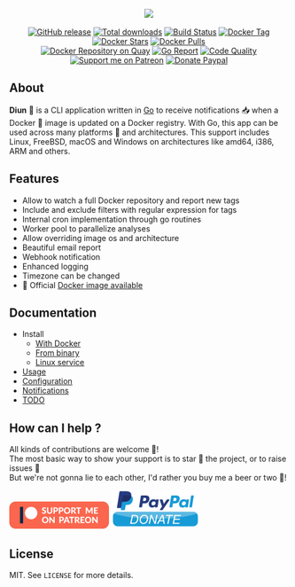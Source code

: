 <p align="center"><a href="https://github.com/crazy-max/diun" target="_blank"><img height="128"src="https://raw.githubusercontent.com/crazy-max/diun/master/.res/diun.png"></a></p>

<p align="center">
  <a href="https://github.com/crazy-max/diun/releases/latest"><img src="https://img.shields.io/github/release/crazy-max/diun.svg?style=flat-square" alt="GitHub release"></a>
  <a href="https://github.com/crazy-max/diun/releases/latest"><img src="https://img.shields.io/github/downloads/crazy-max/diun/total.svg?style=flat-square" alt="Total downloads"></a>
  <a href="https://travis-ci.com/crazy-max/diun"><img src="https://img.shields.io/travis/com/crazy-max/diun/master.svg?style=flat-square" alt="Build Status"></a>
  <a href="https://hub.docker.com/r/crazymax/diun/"><img src="https://img.shields.io/badge/dynamic/json.svg?label=docker%20tag&query=$.results[1].name&url=https://hub.docker.com/v2/repositories/crazymax/diun/tags&style=flat-square" alt="Docker Tag"></a>
  <a href="https://hub.docker.com/r/crazymax/diun/"><img src="https://img.shields.io/docker/stars/crazymax/diun.svg?style=flat-square" alt="Docker Stars"></a>
  <a href="https://hub.docker.com/r/crazymax/diun/"><img src="https://img.shields.io/docker/pulls/crazymax/diun.svg?style=flat-square" alt="Docker Pulls"></a>
  <br /><a href="https://quay.io/repository/crazymax/diun"><img src="https://quay.io/repository/crazymax/diun/status?style=flat-square" alt="Docker Repository on Quay"></a>
  <a href="https://goreportcard.com/report/github.com/crazy-max/diun"><img src="https://goreportcard.com/badge/github.com/crazy-max/diun?style=flat-square" alt="Go Report"></a>
  <a href="https://www.codacy.com/app/crazy-max/diun"><img src="https://img.shields.io/codacy/grade/f2ef980c87d247ce8a8dbc98a8f4f434.svg?style=flat-square" alt="Code Quality"></a>
  <br /><a href="https://www.patreon.com/crazymax"><img src="https://img.shields.io/badge/donate-patreon-fb664e.svg?style=flat-square" alt="Support me on Patreon"></a>
  <a href="https://www.paypal.me/crazyws"><img src="https://img.shields.io/badge/donate-paypal-7057ff.svg?style=flat-square" alt="Donate Paypal"></a>
</p>

## About

**Diun** :bell: is a CLI application written in [Go](https://golang.org/) to  receive notifications :inbox_tray: when a Docker :whale: image is updated on a Docker registry. With Go, this app can be used across many platforms :game_die: and architectures. This support includes Linux, FreeBSD, macOS and Windows on architectures like amd64, i386, ARM and others.

## Features

* Allow to watch a full Docker repository and report new tags
* Include and exclude filters with regular expression for tags
* Internal cron implementation through go routines
* Worker pool to parallelize analyses
* Allow overriding image os and architecture
* Beautiful email report
* Webhook notification
* Enhanced logging
* Timezone can be changed
* :whale: Official [Docker image available](doc/install/docker.md)

## Documentation

* Install
  * [With Docker](doc/install/docker.md)
  * [From binary](doc/install/binary.md)
  * [Linux service](doc/install/linux-service.md)
* [Usage](doc/usage.md)
* [Configuration](doc/configuration.md)
* [Notifications](doc/notifications.md)
* [TODO](doc/todo.md)

## How can I help ?

All kinds of contributions are welcome :raised_hands:!<br />
The most basic way to show your support is to star :star2: the project, or to raise issues :speech_balloon:<br />
But we're not gonna lie to each other, I'd rather you buy me a beer or two :beers:!

[![Support me on Patreon](.res/patreon.png)](https://www.patreon.com/crazymax) 
[![Paypal](.res/paypal-donate.png)](https://www.paypal.me/crazyws)

## License

MIT. See `LICENSE` for more details.
